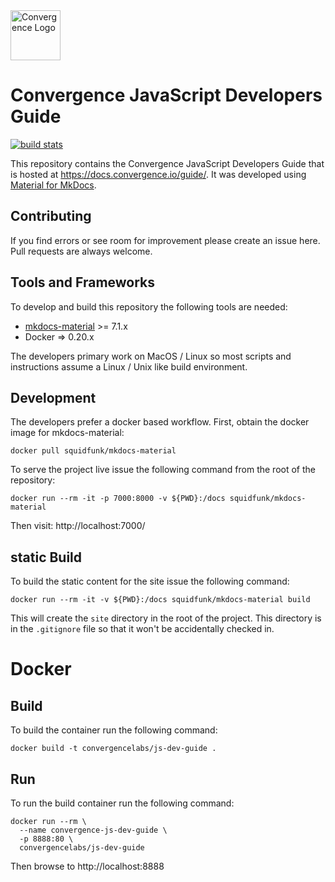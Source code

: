 <img alt="Convergence Logo" height="80" src="https://convergence.io/assets/img/convergence-logo.png" >

# Convergence JavaScript Developers Guide
[![build stats](https://github.com/convergencelabs/js-dev-guide/actions/workflows/build.yml/badge.svg)](https://github.com/convergencelabs/js-dev-guide/actions/workflows/build.yml)

This repository contains the Convergence JavaScript Developers Guide that is hosted at https://docs.convergence.io/guide/.  It was developed using [Material for MkDocs](https://squidfunk.github.io/mkdocs-material/).

## Contributing
If you find errors or see room for improvement please create an issue here. Pull requests are always welcome.

## Tools and Frameworks
To develop and build this repository the following tools are needed:

  * [mkdocs-material](https://squidfunk.github.io/mkdocs-material/) >= 7.1.x
  * Docker => 0.20.x

The developers primary work on MacOS / Linux so most scripts and instructions assume a Linux / Unix like build environment.

## Development
The developers prefer a docker based workflow.  First, obtain the docker image for mkdocs-material:

```shell
docker pull squidfunk/mkdocs-material
```

To serve the project live issue the following command from the root of the repository:

```shell
docker run --rm -it -p 7000:8000 -v ${PWD}:/docs squidfunk/mkdocs-material
```

Then visit: http://localhost:7000/

## static Build
To build the static content for the site issue the following command:

```shell
docker run --rm -it -v ${PWD}:/docs squidfunk/mkdocs-material build
```

This will create the `site` directory in the root of the project.  This directory is in the `.gitignore` file so that it won't be accidentally checked in.


# Docker

## Build
To build the container run the following command:

```shell
docker build -t convergencelabs/js-dev-guide .
```

## Run
To run the build container run the following command:

```shell
docker run --rm \
  --name convergence-js-dev-guide \
  -p 8888:80 \
  convergencelabs/js-dev-guide
```

Then browse to http://localhost:8888